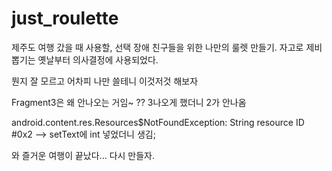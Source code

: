 # just_roulette
제주도 여행 갔을 때 사용할, 선택 장애 친구들을 위한 나만의 룰렛 만들기. 자고로 제비뽑기는 옛날부터 의사결정에 사용되었다.

뭔지 잘 모르고 어차피 나만 쓸테니 이것저것 해보자

Fragment3은 왜 안나오는 거임~
?? 3나오게 했더니 2가 안나옴

android.content.res.Resources$NotFoundException: String resource ID #0x2
--> setText에 int 넣었더니 생김;

와 즐거운 여행이 끝났다... 다시 만들자.